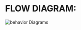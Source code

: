 # FLOW DIAGRAM:

  ![behavior Diagrams](https://user-images.githubusercontent.com/101448351/161407742-452d3865-883f-4b74-bcee-890831e1edf7.png)

